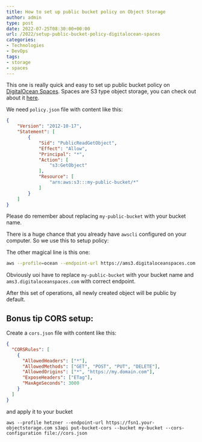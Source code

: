 ```yaml
---
title: How to set up public bucket policy on Object Storage
author: admin
type: post
date: 2022-07-25T08:30:00+00:00
url: /2022/setup-public-bucket-policy-digitalocean-spaces
categories:
- Technologies
- DevOps
tags:
- storage
- spaces
---
```


This one is really quick and easy to set up public bucket policy on [DigitalOcean Spaces](https://www.digitalocean.com/products/spaces). Spaces are S3 type object storage, you can check out about it [here](https://docs.digitalocean.com/reference/api/spaces-api/).

<!--more-->
 

We need `policy.json` file with content like this:

```json
{
    "Version": "2012-10-17",
    "Statement": [
        {
            "Sid": "PublicReadGetObject",
            "Effect": "Allow",
            "Principal": "*",
            "Action": [
                "s3:GetObject"
            ],
            "Resource": [
                "arn:aws:s3:::my-public-bucket/*"
            ]
        }
    ]
}
```

Please do remember about replacing `my-public-bucket` with your bucket name.

There is a huge chance that you already have `awscli` configured on your computer. So we use this to setup policy:

The other magical line is this one:
```bash
aws --profile=ocean --endpoint-url https://ams3.digitaloceanspaces.com s3api put-bucket-policy --bucket my-public-bucket --policy file://policy.json
```

Obviously uoi have to replace `my-public-bucket` with your bucket name and `ams3.digitaloceanspaces.com` with correct endpoint.

After this set of operations, all newly created object will be public by default.

## Bonus tip CORS setup:

Create a `cors.json` file with content like this:

```JSON 
{
  "CORSRules": [
    {
      "AllowedHeaders": ["*"],
      "AllowedMethods": ["GET", "POST", "PUT", "DELETE"],
      "AllowedOrigins": ["*", "https://my.domain.com"],
      "ExposeHeaders": ["ETag"],
      "MaxAgeSeconds": 3000
    }
  ]
}
```
and apply it to your bucket

`aws --profile hetzner --endpoint-url https://fsn1.your-objectstorage.com s3api put-bucket-cors --bucket my-bucket --cors-configuration file://cors.json`

